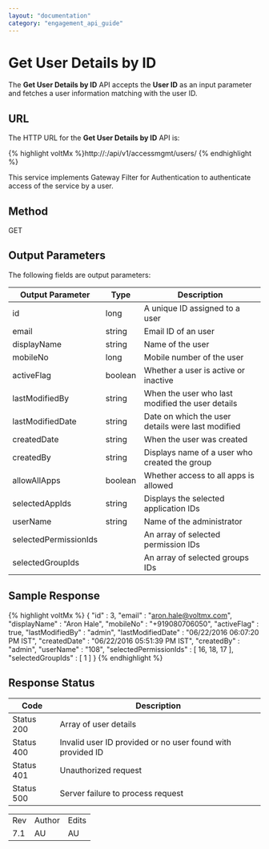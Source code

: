 ```yaml
---
layout: "documentation"
category: "engagement_api_guide"
---
```

                            


Get User Details by ID
======================

The **Get User Details by ID** API accepts the **User ID** as an input parameter and fetches a user information matching with the user ID.

URL
---

The HTTP URL for the **Get User Details by ID** API is:

{% highlight voltMx %}http://<host>:<port>/api/v1/accessmgmt/users/<id>
{% endhighlight %}

This service implements Gateway Filter for Authentication to authenticate access of the service by a user.

Method
------

GET

Output Parameters
-----------------

The following fields are output parameters:

  
| Output Parameter | Type | Description |
| --- | --- | --- |
| id | long | A unique ID assigned to a user |
| email | string | Email ID of an user |
| displayName | string | Name of the user |
| mobileNo | long | Mobile number of the user |
| activeFlag | boolean | Whether a user is active or inactive |
| lastModifiedBy | string | When the user who last modified the user details |
| lastModifiedDate | string | Date on which the user details were last modified |
| createdDate | string | When the user was created |
| createdBy | string | Displays name of a user who created the group |
| allowAllApps | boolean | Whether access to all apps is allowed |
| selectedAppIds | string | Displays the selected application IDs |
| userName | string | Name of the administrator |
| selectedPermissionIds |   | An array of selected permission IDs |
| selectedGroupIds |   | An array of selected groups IDs |

Sample Response
---------------

{% highlight voltMx %}            {
  "id" : 3,
  "email" : "aron.hale@voltmx.com",
  "displayName" : "Aron Hale",
  "mobileNo" : "+919080706050",
  "activeFlag" : true,
  "lastModifiedBy" : "admin",
  "lastModifiedDate" : "06/22/2016 06:07:20 PM IST",
  "createdDate" : "06/22/2016 05:51:39 PM IST",
  "createdBy" : "admin",
  "userName" : "108",
  "selectedPermissionIds" : [ 16, 18, 17 ],
  "selectedGroupIds" : [ 1 ]
}
{% endhighlight %}

Response Status
---------------

  
| Code | Description |
| --- | --- |
| Status 200 | Array of user details |
| Status 400 | Invalid user ID provided or no user found with provided ID |
| Status 401 | Unauthorized request |
| Status 500 | Server failure to process request |

<table class="TableStyle-RevisionTable" cellspacing="0" style="mc-table-style: url('../Resources/TableStyles/RevisionTable.css');" data-mc-conditions="Default.HTML"><colgroup><col class="TableStyle-RevisionTable-Column-Column1"> <col class="TableStyle-RevisionTable-Column-Column1"> <col class="TableStyle-RevisionTable-Column-Column1"></colgroup><tbody><tr class="TableStyle-RevisionTable-Body-Body1"><td class="TableStyle-RevisionTable-BodyE-Column1-Body1">Rev</td><td class="TableStyle-RevisionTable-BodyE-Column1-Body1">Author</td><td class="TableStyle-RevisionTable-BodyD-Column1-Body1">Edits</td></tr><tr class="TableStyle-RevisionTable-Body-Body1"><td class="TableStyle-RevisionTable-BodyB-Column1-Body1">7.1</td><td class="TableStyle-RevisionTable-BodyB-Column1-Body1">AU</td><td class="TableStyle-RevisionTable-BodyA-Column1-Body1">AU</td></tr></tbody></table>
